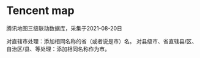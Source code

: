 # Tencent map

腾讯地图三级联动数据库，采集于2021-08-20日

对直辖市处理：添加相同名称的省（或者说是市）名。
对县级市、省直辖县/区、自治区/县、等处理：添加相同名称作为市。
